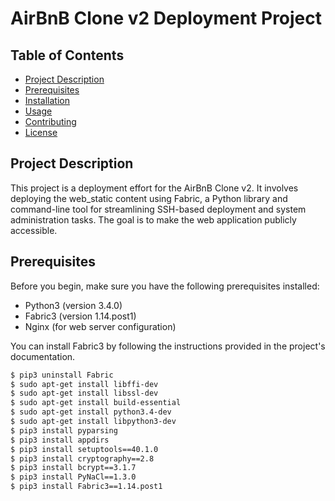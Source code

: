 # AirBnB Clone v2 Deployment Project

## Table of Contents

- [Project Description](#project-description)
- [Prerequisites](#prerequisites)
- [Installation](#installation)
- [Usage](#usage)
- [Contributing](#contributing)
- [License](#license)

## Project Description

This project is a deployment effort for the AirBnB Clone v2. It involves deploying the web_static content using Fabric, a Python library and command-line tool for streamlining SSH-based deployment and system administration tasks. The goal is to make the web application publicly accessible.

## Prerequisites

Before you begin, make sure you have the following prerequisites installed:

- Python3 (version 3.4.0)
- Fabric3 (version 1.14.post1)
- Nginx (for web server configuration)

You can install Fabric3 by following the instructions provided in the project's documentation.

```bash
$ pip3 uninstall Fabric
$ sudo apt-get install libffi-dev
$ sudo apt-get install libssl-dev
$ sudo apt-get install build-essential
$ sudo apt-get install python3.4-dev
$ sudo apt-get install libpython3-dev
$ pip3 install pyparsing
$ pip3 install appdirs
$ pip3 install setuptools==40.1.0
$ pip3 install cryptography==2.8
$ pip3 install bcrypt==3.1.7
$ pip3 install PyNaCl==1.3.0
$ pip3 install Fabric3==1.14.post1

